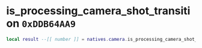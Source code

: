 # is_processing_camera_shot_transition `0xDDB64AA9`

```lua
local result --[[ number ]] = natives.camera.is_processing_camera_shot_transition(_unk0 --[[ number ]])
```